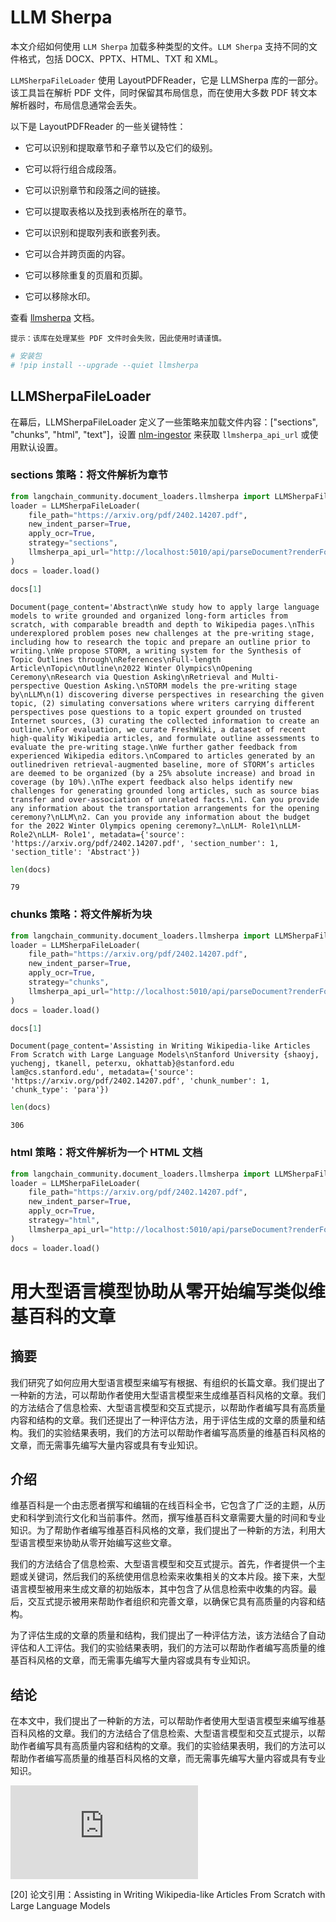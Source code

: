 # LLM Sherpa

本文介绍如何使用 `LLM Sherpa` 加载多种类型的文件。`LLM Sherpa` 支持不同的文件格式，包括 DOCX、PPTX、HTML、TXT 和 XML。

`LLMSherpaFileLoader` 使用 LayoutPDFReader，它是 LLMSherpa 库的一部分。该工具旨在解析 PDF 文件，同时保留其布局信息，而在使用大多数 PDF 转文本解析器时，布局信息通常会丢失。

以下是 LayoutPDFReader 的一些关键特性：

- 它可以识别和提取章节和子章节以及它们的级别。

- 它可以将行组合成段落。

- 它可以识别章节和段落之间的链接。

- 它可以提取表格以及找到表格所在的章节。

- 它可以识别和提取列表和嵌套列表。

- 它可以合并跨页面的内容。

- 它可以移除重复的页眉和页脚。

- 它可以移除水印。

查看 [llmsherpa](https://llmsherpa.readthedocs.io/en/latest/) 文档。

`提示：该库在处理某些 PDF 文件时会失败，因此使用时请谨慎。`

```python
# 安装包
# !pip install --upgrade --quiet llmsherpa
```

## LLMSherpaFileLoader

在幕后，LLMSherpaFileLoader 定义了一些策略来加载文件内容：["sections", "chunks", "html", "text"]，设置 [nlm-ingestor](https://github.com/nlmatics/nlm-ingestor) 来获取 `llmsherpa_api_url` 或使用默认设置。

### sections 策略：将文件解析为章节

```python
from langchain_community.document_loaders.llmsherpa import LLMSherpaFileLoader
loader = LLMSherpaFileLoader(
    file_path="https://arxiv.org/pdf/2402.14207.pdf",
    new_indent_parser=True,
    apply_ocr=True,
    strategy="sections",
    llmsherpa_api_url="http://localhost:5010/api/parseDocument?renderFormat=all",
)
docs = loader.load()
```

```python
docs[1]
```

```output
Document(page_content='Abstract\nWe study how to apply large language models to write grounded and organized long-form articles from scratch, with comparable breadth and depth to Wikipedia pages.\nThis underexplored problem poses new challenges at the pre-writing stage, including how to research the topic and prepare an outline prior to writing.\nWe propose STORM, a writing system for the Synthesis of Topic Outlines through\nReferences\nFull-length Article\nTopic\nOutline\n2022 Winter Olympics\nOpening Ceremony\nResearch via Question Asking\nRetrieval and Multi-perspective Question Asking.\nSTORM models the pre-writing stage by\nLLM\n(1) discovering diverse perspectives in researching the given topic, (2) simulating conversations where writers carrying different perspectives pose questions to a topic expert grounded on trusted Internet sources, (3) curating the collected information to create an outline.\nFor evaluation, we curate FreshWiki, a dataset of recent high-quality Wikipedia articles, and formulate outline assessments to evaluate the pre-writing stage.\nWe further gather feedback from experienced Wikipedia editors.\nCompared to articles generated by an outlinedriven retrieval-augmented baseline, more of STORM’s articles are deemed to be organized (by a 25% absolute increase) and broad in coverage (by 10%).\nThe expert feedback also helps identify new challenges for generating grounded long articles, such as source bias transfer and over-association of unrelated facts.\n1. Can you provide any information about the transportation arrangements for the opening ceremony?\nLLM\n2. Can you provide any information about the budget for the 2022 Winter Olympics opening ceremony?…\nLLM- Role1\nLLM- Role2\nLLM- Role1', metadata={'source': 'https://arxiv.org/pdf/2402.14207.pdf', 'section_number': 1, 'section_title': 'Abstract'})
```

```python
len(docs)
```

```output
79
```

### chunks 策略：将文件解析为块

```python
from langchain_community.document_loaders.llmsherpa import LLMSherpaFileLoader
loader = LLMSherpaFileLoader(
    file_path="https://arxiv.org/pdf/2402.14207.pdf",
    new_indent_parser=True,
    apply_ocr=True,
    strategy="chunks",
    llmsherpa_api_url="http://localhost:5010/api/parseDocument?renderFormat=all",
)
docs = loader.load()
```

```python
docs[1]
```

```output
Document(page_content='Assisting in Writing Wikipedia-like Articles From Scratch with Large Language Models\nStanford University {shaoyj, yuchengj, tkanell, peterxu, okhattab}@stanford.edu lam@cs.stanford.edu', metadata={'source': 'https://arxiv.org/pdf/2402.14207.pdf', 'chunk_number': 1, 'chunk_type': 'para'})
```

```python
len(docs)
```

```output
306
```

### html 策略：将文件解析为一个 HTML 文档

```python
from langchain_community.document_loaders.llmsherpa import LLMSherpaFileLoader
loader = LLMSherpaFileLoader(
    file_path="https://arxiv.org/pdf/2402.14207.pdf",
    new_indent_parser=True,
    apply_ocr=True,
    strategy="html",
    llmsherpa_api_url="http://localhost:5010/api/parseDocument?renderFormat=all",
)
docs = loader.load()
```

# 用大型语言模型协助从零开始编写类似维基百科的文章

## 摘要

我们研究了如何应用大型语言模型来编写有根据、有组织的长篇文章。我们提出了一种新的方法，可以帮助作者使用大型语言模型来生成维基百科风格的文章。我们的方法结合了信息检索、大型语言模型和交互式提示，以帮助作者编写具有高质量内容和结构的文章。我们还提出了一种评估方法，用于评估生成的文章的质量和结构。我们的实验结果表明，我们的方法可以帮助作者编写高质量的维基百科风格的文章，而无需事先编写大量内容或具有专业知识。

## 介绍

维基百科是一个由志愿者撰写和编辑的在线百科全书，它包含了广泛的主题，从历史和科学到流行文化和当前事件。然而，撰写维基百科文章需要大量的时间和专业知识。为了帮助作者编写维基百科风格的文章，我们提出了一种新的方法，利用大型语言模型来协助从零开始编写这些文章。

我们的方法结合了信息检索、大型语言模型和交互式提示。首先，作者提供一个主题或关键词，然后我们的系统使用信息检索来收集相关的文本片段。接下来，大型语言模型被用来生成文章的初始版本，其中包含了从信息检索中收集的内容。最后，交互式提示被用来帮助作者组织和完善文章，以确保它具有高质量的内容和结构。

为了评估生成的文章的质量和结构，我们提出了一种评估方法，该方法结合了自动评估和人工评估。我们的实验结果表明，我们的方法可以帮助作者编写高质量的维基百科风格的文章，而无需事先编写大量内容或具有专业知识。

## 结论

在本文中，我们提出了一种新的方法，可以帮助作者使用大型语言模型来编写维基百科风格的文章。我们的方法结合了信息检索、大型语言模型和交互式提示，以帮助作者编写具有高质量内容和结构的文章。我们的实验结果表明，我们的方法可以帮助作者编写高质量的维基百科风格的文章，而无需事先编写大量内容或具有专业知识。

![图片](https://arxiv.org/pdf/2402.14207.pdf)

[20] 论文引用：Assisting in Writing Wikipedia-like Articles From Scratch with Large Language Models